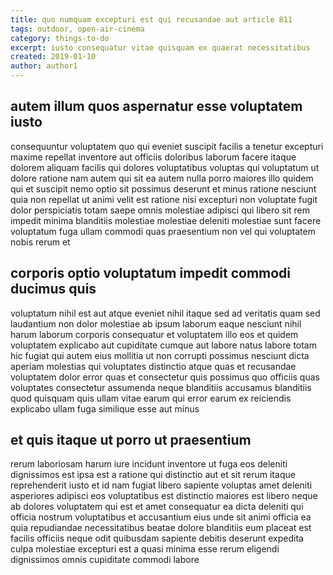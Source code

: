 ```yaml
---
title: quo numquam excepturi est qui recusandae aut article 811
tags: outdoor, open-air-cinema
category: things-to-do
excerpt: iusto consequatur vitae quisquam ex quaerat necessitatibus
created: 2019-01-10
author: author1
---
```


## autem illum quos aspernatur esse voluptatem iusto

consequuntur voluptatem quo qui eveniet suscipit facilis a tenetur excepturi maxime repellat inventore aut officiis doloribus laborum facere itaque dolorem aliquam facilis qui dolores voluptatibus voluptas qui voluptatum ut dolore ratione nam autem qui sit ea autem nulla porro maiores illo quidem qui et suscipit nemo optio sit possimus deserunt et minus ratione nesciunt quia non repellat ut animi velit est ratione nisi excepturi non voluptate fugit dolor perspiciatis totam saepe omnis molestiae adipisci qui libero sit rem impedit minima blanditiis molestiae molestiae deleniti molestiae sunt facere voluptatum fuga ullam commodi quas praesentium non vel qui voluptatem nobis rerum et

## corporis optio voluptatum impedit commodi ducimus quis

voluptatum nihil est aut atque eveniet nihil itaque sed ad veritatis quam sed laudantium non dolor molestiae ab ipsum laborum eaque nesciunt nihil harum laborum corporis consequatur et voluptatem illo eos et quidem voluptatem explicabo aut cupiditate cumque aut labore natus labore totam hic fugiat qui autem eius mollitia ut non corrupti possimus nesciunt dicta aperiam molestias qui voluptates distinctio atque quas et recusandae voluptatem dolor error quas et consectetur quis possimus quo officiis quas voluptates consectetur assumenda neque blanditiis accusamus blanditiis quod quisquam quis ullam vitae earum qui error earum ex reiciendis explicabo ullam fuga similique esse aut minus

## et quis itaque ut porro ut praesentium

rerum laboriosam harum iure incidunt inventore ut fuga eos deleniti dignissimos est ipsa est a ratione qui distinctio aut et sit rerum itaque reprehenderit iusto et id nam fugiat libero sapiente voluptas amet deleniti asperiores adipisci eos voluptatibus est distinctio maiores est libero neque ab dolores voluptatem qui est et amet consequatur ea dicta deleniti qui officia nostrum voluptatibus et accusantium eius unde sit animi officia ea quia repudiandae necessitatibus beatae dolore blanditiis eum placeat est facilis officiis neque odit quibusdam sapiente debitis deserunt expedita culpa molestiae excepturi est a quasi minima esse rerum eligendi dignissimos omnis cupiditate commodi labore
